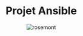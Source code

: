 <div align="center">
<h1> Projet Ansible </h1>

  ![rosemont](https://upload.wikimedia.org/wikipedia/fr/thumb/e/e2/Logo_college_rosemont_nouveau.png/179px-Logo_college_rosemont_nouveau.png)  
  
</div>
